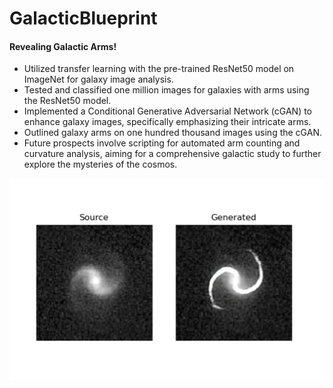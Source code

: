 # GalacticBlueprint
#### Revealing Galactic Arms!

- Utilized transfer learning with the pre-trained ResNet50 model on ImageNet for galaxy image analysis.
- Tested and classified one million images for galaxies with arms using the ResNet50 model.
- Implemented a Conditional Generative Adversarial Network (cGAN) to enhance galaxy images, specifically emphasizing their intricate arms.
- Outlined galaxy arms on one hundred thousand images using the cGAN.
- Future prospects involve scripting for automated arm counting and curvature analysis, aiming for a comprehensive galactic study to further explore the mysteries of the cosmos.
  
![72100068484917136](https://github.com/AkhilJoshi15/Galactic_Blueprint/blob/1a2fbae7e0a80e46a549934ad6cb9402f76b6376/galaxy%20arm.png)
